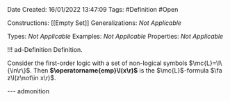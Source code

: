 <br />
<br />

Date Created: 16/01/2022 13:47:09
Tags: #Definition #Open

Constructions: [[Empty Set]]
Generalizations: _Not Applicable_

Types: _Not Applicable_
Examples: _Not Applicable_ 
Properties: _Not Applicable_

!!! ad-Definition Definition.

Consider the first-order logic with a set of non-logical symbols $\mc{L}=\l\{\in\r\}$. Then **$\operatorname{emp}\l(x\r)$** is the $\mc{L}$-formula $\fa z\l(z\not\in x\r)$.

--- admonition

